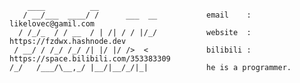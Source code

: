 <!--
<div align="center">
    <img src="https://user-images.githubusercontent.com/65269574/177021515-71aa6c94-7d68-4e12-a191-8d6cc73b8a83.gif">
</div>
-->
```code
    ____          __                                                                                
   / __/___  ____/ /      ___  __           email    : likelovec@gamil.com                            
  / /_/_  / / __  / | /| / / |/_/           website  : https://fzdwx.hashnode.dev                     
 / __/ / /_/ /_/ /| |/ |/ />  <             bilibili : https://space.bilibili.com/353383309           
/_/   /___/\__,_/ |__/|__/_/|_|             he is a programmer.                                     
```
